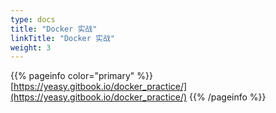 ```yaml
---
type: docs
title: "Docker 实战"
linkTitle: "Docker 实战"
weight: 3
---
```


{{% pageinfo color="primary" %}}
[https://yeasy.gitbook.io/docker_practice/](https://yeasy.gitbook.io/docker_practice/)
{{% /pageinfo %}}
